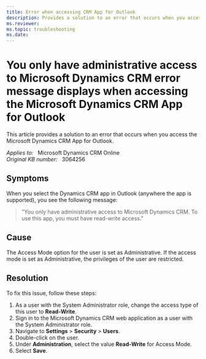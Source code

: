 ```yaml
---
title: Error when accessing CRM App for Outlook
description: Provides a solution to an error that occurs when you access the Microsoft Dynamics CRM App for Outlook.
ms.reviewer: 
ms.topic: troubleshooting
ms.date: 
---
```

# You only have administrative access to Microsoft Dynamics CRM error message displays when accessing the Microsoft Dynamics CRM App for Outlook

This article provides a solution to an error that occurs when you access the Microsoft Dynamics CRM App for Outlook.

_Applies to:_ &nbsp; Microsoft Dynamics CRM Online  
_Original KB number:_ &nbsp; 3064256

## Symptoms

When you select the Dynamics CRM app in Outlook (anywhere the app is supported), you see the following message:

> "You only have administrative access to Microsoft Dynamics CRM. To use this app, you must have read-write access."

## Cause

The Access Mode option for the user is set as Administrative. If the access mode is set as Administrative, the privileges of the user are restricted.

## Resolution

To fix this issue, follow these steps:

1. As a user with the System Administrator role, change the access type of this user to **Read-Write**.
2. Sign in to the Microsoft Dynamics CRM web application as a user with the System Administrator role.
3. Navigate to **Settings** > **Security** > **Users**.
4. Double-click on the user.
5. Under **Administration**, select the value **Read-Write** for Access Mode.
6. Select **Save**.

